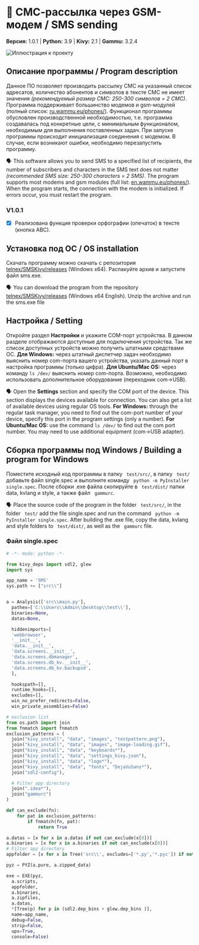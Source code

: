 # :loudspeaker: СМС-рассылка через GSM-модем / SMS sending
**Версия:** 1.0.1 | **Python:** 3.9 | **Kivy:** 2.1 | **Gammu:** 3.2.4

![Иллюстрация к проекту](https://blogger.googleusercontent.com/img/b/R29vZ2xl/AVvXsEg3Bd2c4DdhYX0o529_qViF0wTVkM2JUlW6efTStmtZ8D99rHtWHTyuJDHruW0FUFf6XYIiGXprt55TbqYoH6ZvxJF1ZZekUfjOEFnFuBn5ZYmgS7CG2lOaq5K0t-PXZnusiWbHSAJlTjf3o1n_vq1f5Dp5CjykuVemez-kE1UVKH2huiZ9hBZ4rmmeww/s1600/img.png)
## Описание программы / Program description
Данное ПО позволяет производить рассылку СМС на указанный список адресатов, количество абонентов и символов в тексте СМС не имеет значения *(рекомендуемый размер СМС: 250-300 символов = 2 СМС)*. Программа поддерживает большинство модемов и gsm-модулей (полный список: [ru.wammu.eu/phones/](https://ru.wammu.eu/phones/)). Функционал программы обусловлен производственной необходимостью, т.е. программа создавалась под конкретные цели, с минимальным функционалом, необходимым для выполнения поставленных задач. 
При запуске программы происходит инициализация соединения с модемом. В случае, если возникают ошибки, необходимо перезапустить программу.

:speaking_head: This software allows you to send SMS to a specified list of recipients, the number of subscribers and characters in the SMS text does not matter *(recommended SMS size: 250-300 characters = 2 SMS)*. The program supports most modems and gsm modules (full list: [en.wammu.eu/phones/](https://en.wammu.eu/phones/)).
When the program starts, the connection with the modem is initialized. If errors occur, you must restart the program.

### V1.0.1
- [x] Реализована функция проверки орфографии (опечаток) в тексте (кнопка АВС).

## Установка под ОС / OS installation
Скачать программу можно скачать с репозитория [telnex/SMSKivy/releases](https://github.com/telnex/SMSKivy/releases) (Windows x64). Распакуйте архив и запустите файл sms.exe.

:speaking_head: You can download the program from the repository [telnex/SMSKivy/releases](https://github.com/telnex/SMSKivy/releases/tag/v1.0.1_En) (Windows x64 English). Unzip the archive and run the sms.exe file

## Настройка / Setting
Откройте раздел **Настройки** и укажите COM-порт устройства. В данном разделе отображаются доступные для подключения устройства. Так же список доступных устройств можно получить штатными средствами ОС. **Для  Windows:**  через штатный диспетчер задач необходимо выяснить номер com-порта вашего устройства, указать данный порт в настройка программы (только цифра). **Для Ubuntu/Mac OS:** через команду ``` ls /dev/ ``` выяснить номер com-порта. Возможно, необходимо использовать дополнительное оборудование (переходник com->USB).

:speaking_head: Open the **Settings** section and specify the COM port of the device. This section displays the devices available for connection. You can also get a list of available devices using regular OS tools. **For Windows:** through the regular task manager, you need to find out the com-port number of your device, specify this port in the program settings (only a number). **For Ubuntu/Mac OS:** use the command ``` ls /dev/ ``` to find out the com port number. You may need to use additional equipment (com->USB adapter).

## Сборка программы под Windows / Building a program for Windows
Поместите исходный код программы в папку ``` test/src/```, в папку ``` test/``` добавьте файл single.spec и выполните команду ``` python -m PyInstaller single.spec```.
После сборки .exe файла скопируйте в ``` test/dist/``` папки data, kvlang и style, а также файл ``` gammurc```.

:speaking_head: Place the source code of the program in the folder ``` test/src/```, in the folder ``` test/``` add the file single.spec and run the command ``` python -m PyInstaller single.spec```.
After building the .exe file, copy the data, kvlang and style folders to ``` test/dist/```, as well as the ``` gammurc``` file.

### Файл single.spec
```python
# -*- mode: python -*-

from kivy_deps import sdl2, glew
import sys

app_name = 'SMS'
sys.path += ["src\\"]


a = Analysis(['src\\main.py'],
  pathex=['C:\\Users\\Admin\\Desktop\\test\\'],
  binaries=None,
  datas=None,

  hiddenimports=[
  'webbrowser',
  '__init__',
  'data.__init__',
  'data.screens.__init__',
  'data.screens.dbmanager',
  'data.screens.db_kv.__init__',
  'data.screens.db_kv.backupsd',
  ],

  hookspath=[],
  runtime_hooks=[],
  excludes=[],
  win_no_prefer_redirects=False,
  win_private_assemblies=False)

# exclusion list
from os.path import join
from fnmatch import fnmatch
exclusion_patterns = (
  join("kivy_install", "data", "images", "testpattern.png"),
  join("kivy_install", "data", "images", "image-loading.gif"),
  join("kivy_install", "data", "keyboards*"),
  join("kivy_install", "data", "settings_kivy.json"),
  join("kivy_install", "data", "logo*"),
  join("kivy_install", "data", "fonts", "DejaVuSans*"),
  join("sdl2-config"),

  # Filter app directory
  join(".idea*"),
  join("gammurc")
)

def can_exclude(fn):
    for pat in exclusion_patterns:
        if fnmatch(fn, pat):
            return True

a.datas = [x for x in a.datas if not can_exclude(x[0])]
a.binaries = [x for x in a.binaries if not can_exclude(x[0])]
# Filter app directory
appfolder = [x for x in Tree('src\\', excludes=['*.py','*.pyc']) if not can_exclude(x[0])]  

pyz = PYZ(a.pure, a.zipped_data)

exe = EXE(pyz,
  a.scripts,
  appfolder,
  a.binaries,
  a.zipfiles,
  a.datas,
  *[Tree(p) for p in (sdl2.dep_bins + glew.dep_bins )],
  name=app_name,
  debug=False,
  strip=False,
  upx=True,
  console=False)
  ```
